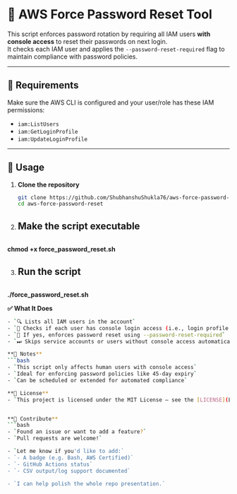 # 🔐 AWS Force Password Reset Tool

This script enforces password rotation by requiring all IAM users **with console access** to reset their passwords on next login.  
It checks each IAM user and applies the `--password-reset-required` flag to maintain compliance with password policies.

---

## 🔧 Requirements

Make sure the AWS CLI is configured and your user/role has these IAM permissions:

- `iam:ListUsers`
- `iam:GetLoginProfile`
- `iam:UpdateLoginProfile`

---

## 🚀 Usage

1. **Clone the repository**
   ```bash
   git clone https://github.com/ShubhanshuShukla76/aws-force-password-reset.git
   cd aws-force-password-reset


2. ## Make the script executable
   ```bash
**chmod +x force_password_reset.sh**

3. ## Run the script
   ```bash
**./force_password_reset.sh**


**✅ What It Does**
   ```bash
- `🔍 Lists all IAM users in the account`
- `👤 Checks if each user has console login access (i.e., login profile exists)`
- `🔁 If yes, enforces password reset using --password-reset-required`
- `⏭ Skips service accounts or users without console access automatically`

**📌 Notes**
   ```bash
- `This script only affects human users with console access`
- `Ideal for enforcing password policies like 45-day expiry`
- `Can be scheduled or extended for automated compliance`

**📄 License**
- `This project is licensed under the MIT License — see the [LICENSE](LICENSE) file for details.`


**🤝 Contribute**
   ```bash
- `Found an issue or want to add a feature?`
- `Pull requests are welcome!`

- `Let me know if you'd like to add:`
- `- A badge (e.g. Bash, AWS Certified)`
- `- GitHub Actions status`
- `- CSV output/log support documented`

- `I can help polish the whole repo presentation.`



